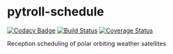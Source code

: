 pytroll-schedule
================

[![Codacy Badge](https://api.codacy.com/project/badge/Grade/9f039d7d640846ca89be8a78fa11e1f6)](https://www.codacy.com/app/adybbroe/pytroll-schedule?utm_source=github.com&utm_medium=referral&utm_content=pytroll/pytroll-schedule&utm_campaign=badger)
[![Build Status](https://travis-ci.org/pytroll/pytroll-schedule.png?branch=master)](https://travis-ci.org/pytroll/pytroll-schedule)
[![Coverage Status](https://coveralls.io/repos/github/pytroll/pytroll-schedule/badge.svg?branch=master)](https://coveralls.io/github/pytroll/pytroll-schedule?branch=master)



Reception scheduling of polar orbiting weather satellites
